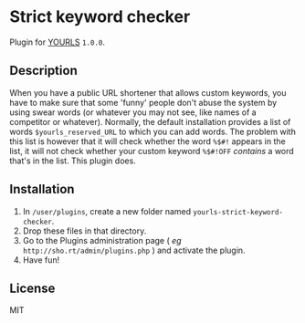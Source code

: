 Strict keyword checker
======================

Plugin for [YOURLS](http://yourls.org) `1.0.0`.

Description
-----------

When you have a public URL shortener that allows custom keywords, you have to make sure that some 'funny' people don't abuse the system by using swear words (or whatever you may not see, like names of a competitor or whatever). Normally, the default installation provides a list of words `$yourls_reserved_URL` to which you can add words. The problem with this list is however that it will check whether the word `%$#!` appears in the list, it will not check whether your custom keyword `%$#!OFF` _contains_ a word that's in the list.  This plugin does.

Installation
------------
1. In `/user/plugins`, create a new folder named `yourls-strict-keyword-checker`.
2. Drop these files in that directory.
3. Go to the Plugins administration page ( *eg* `http://sho.rt/admin/plugins.php` ) and activate the plugin.
4. Have fun!

License
-------
MIT
